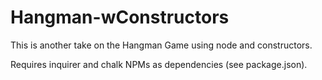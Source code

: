 # Hangman-wConstructors
This is another take on the Hangman Game using node and constructors.

Requires inquirer and chalk NPMs as dependencies (see package.json).
